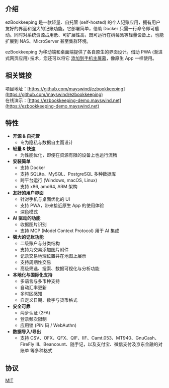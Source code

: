 ## 介绍

ezBookkeeping 是一款轻量、自托管 (self-hosted) 的个人记账应用，拥有用户友好的界面和强大的记账功能。它部署简单，借助 Docker 只需一行命令即可启动。同时对系统资源占用低、可扩展性高，既可运行在树莓派等轻量设备上，也能扩展到 NAS、MicroServer 甚至集群环境。

ezBookkeeping 为移动端和桌面端提供了各自原生的界面设计。借助 PWA (渐进式网页应用) 技术，您还可以将它 [添加到手机主屏幕](https://raw.githubusercontent.com/wiki/mayswind/ezbookkeeping/img/mobile/add_to_home_screen.gif)，像原生 App 一样使用。

## 相关链接

项目地址：[https://github.com/mayswind/ezbookkeeping](https://github.com/mayswind/ezbookkeeping)  
在线演示：[https://ezbookkeeping-demo.mayswind.net](https://ezbookkeeping-demo.mayswind.net)

## 特性

- **开源 & 自托管**
  - 专为隐私与数据自主而设计
- **轻量 & 快速**
  - 为性能优化，即便在资源有限的设备上也运行流畅
- **安装简单**
  - 支持 Docker
  - 支持 SQLite、MySQL、PostgreSQL 多种数据库
  - 跨平台运行 (Windows, macOS, Linux)
  - 支持 x86, amd64, ARM 架构
- **友好的用户界面**
  - 针对手机与桌面优化的 UI
  - 支持 PWA，带来接近原生 App 的使用体验
  - 深色模式
- **AI 驱动的功能**
  - 收据图片识别
  - 支持 MCP (Model Context Protocol) 用于 AI 集成
- **强大的记账功能**
  - 二级账户与分类结构
  - 支持为交易添加图片附件
  - 记录交易地理位置并在地图上展示
  - 支持周期性交易
  - 高级筛选、搜索、数据可视化与分析功能
- **本地化与国际化支持**
  - 多语言与多币种支持
  - 自动汇率更新
  - 多时区感知
  - 自定义日期、数字与货币格式
- **安全可靠**
  - 两步认证 (2FA)
  - 登录频次限制
  - 应用锁 (PIN 码 / WebAuthn)
- **数据导入/导出**
  - 支持 CSV、OFX、QFX、QIF、IIF、Camt.053、MT940、GnuCash、FireFly III、Beancount、随手记，以及支付宝、微信支付及京东金融的对账单 等多种格式

## 协议

[MIT](https://github.com/mayswind/ezbookkeeping/blob/master/LICENSE)

